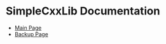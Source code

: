 # SimpleCxxLib Documentation

- [Main Page](https://cppdoc.stickmind.com/)
- [Backup Page](https://stickmind.gitee.io/simplecxxlib/)
